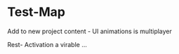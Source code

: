 # Test-Map
Add to new project content - UI animations is multiplayer


Rest- Activation a virable ...
